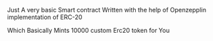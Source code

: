 Just A very basic Smart contract Written with the help of Openzepplin implementation of ERC-20

Which Basically Mints 10000 custom Erc20 token for You
